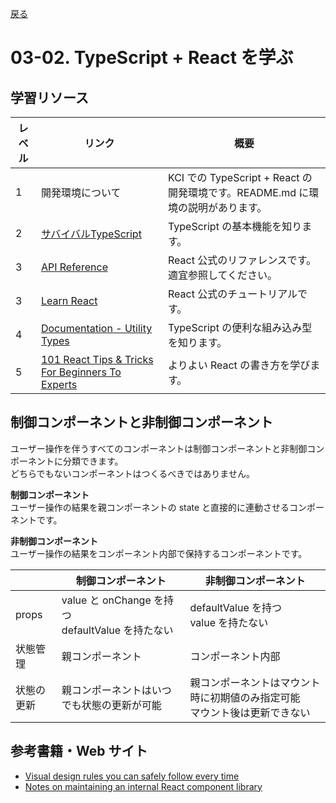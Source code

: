 [戻る](../../../README.md)

# 03-02. TypeScript + React を学ぶ

## 学習リソース

| レベル | リンク                                                                                                                                 | 概要                                                                           |
| ------ | -------------------------------------------------------------------------------------------------------------------------------------- | ------------------------------------------------------------------------------ |
| 1      | 開発環境について                                                                                                                       | KCI での TypeScript + React の開発環境です。README.md に環境の説明があります。 |
| 2      | [サバイバルTypeScript](https://typescriptbook.jp/)                                                                                     | TypeScript の基本機能を知ります。                                              |
| 3      | [API Reference](https://ja.react.dev/reference/react)                                                                                  | React 公式のリファレンスです。適宜参照してください。                           |
| 3      | [Learn React](https://ja.react.dev/learn)                                                                                              | React 公式のチュートリアルです。                                               |
| 4      | [Documentation - Utility Types](https://www.typescriptlang.org/docs/handbook/utility-types.html)                                       | TypeScript の便利な組み込み型を知ります。                                      |
| 5      | [101 React Tips & Tricks For Beginners To Experts](https://dev.to/_ndeyefatoudiop/101-react-tips-tricks-for-beginners-to-experts-4m11) | よりよい React の書き方を学びます。                                            |

## 制御コンポーネントと非制御コンポーネント

ユーザー操作を伴うすべてのコンポーネントは制御コンポーネントと非制御コンポーネントに分類できます。  
どちらでもないコンポーネントはつくるべきではありません。

**制御コンポーネント**  
ユーザー操作の結果を親コンポーネントの state と直接的に連動させるコンポーネントです。

**非制御コンポーネント**  
ユーザー操作の結果をコンポーネント内部で保持するコンポーネントです。

|            | 制御コンポーネント                                   | 非制御コンポーネント                                                          |
| ---------- | ---------------------------------------------------- | ----------------------------------------------------------------------------- |
| props      | value と onChange を持つ<br/>defaultValue を持たない | defaultValue を持つ<br/>value を持たない                                      |
| 状態管理   | 親コンポーネント                                     | コンポーネント内部                                                            |
| 状態の更新 | 親コンポーネントはいつでも状態の更新が可能           | 親コンポーネントはマウント時に初期値のみ指定可能<br/>マウント後は更新できない |

## 参考書籍・Web サイト

- [Visual design rules you can safely follow every time](https://anthonyhobday.com/sideprojects/saferules/)
- [Notes on maintaining an internal React component library](https://gabe.pizza/notes-on-component-libraries/)
